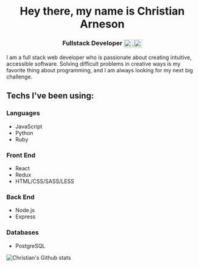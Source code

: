 <h1 align="center">Hey there, my name is Christian Arneson</h1>
<h3 align="center">Fullstack Developer <a href="https://www.linkedin.com/in/christianthedev/">
  <img align="center" alt="Christian's LinkdeIn" width="22px" src="https://cdn.jsdelivr.net/npm/simple-icons@v3/icons/linkedin.svg" />
</a>
<a href="https://twitter.com/I_Am_Become_Dev">
  <img align="center" alt="Christian's Twitter" width="22px" src="https://cdn.jsdelivr.net/npm/simple-icons@3.12.3/icons/twitter.svg" />
</a></h3>



I am a full stack web developer who is passionate about creating intuitive, accessible software. Solving difficult problems in creative ways is my favorite thing about programming, and I am always looking for my next big challenge.

## Techs I've been using:

### Languages
- JavaScript
- Python
- Ruby

### Front End
- React
- Redux
- HTML/CSS/SASS/LESS

### Back End
- Node.js
- Express

### Databases
- PostgreSQL

![Christian's Github stats](https://github-readme-stats.vercel.app/api?username=christiano39&hide=contribs,stars,issues&count_private=true&show_icons=true)
